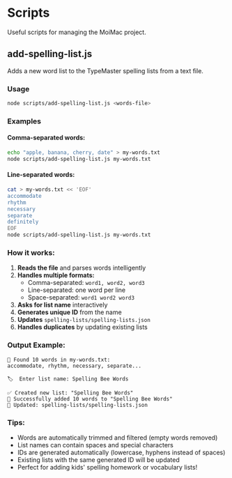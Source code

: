 # Scripts

Useful scripts for managing the MoiMac project.

## add-spelling-list.js

Adds a new word list to the TypeMaster spelling lists from a text file.

### Usage

```bash
node scripts/add-spelling-list.js <words-file>
```

### Examples

#### Comma-separated words:
```bash
echo "apple, banana, cherry, date" > my-words.txt
node scripts/add-spelling-list.js my-words.txt
```

#### Line-separated words:
```bash
cat > my-words.txt << 'EOF'
accommodate
rhythm
necessary
separate
definitely
EOF
node scripts/add-spelling-list.js my-words.txt
```

### How it works:

1. **Reads the file** and parses words intelligently
2. **Handles multiple formats:**
   - Comma-separated: `word1, word2, word3`
   - Line-separated: one word per line
   - Space-separated: `word1 word2 word3`
3. **Asks for list name** interactively
4. **Generates unique ID** from the name
5. **Updates** `spelling-lists/spelling-lists.json`
6. **Handles duplicates** by updating existing lists

### Output Example:

```
📝 Found 10 words in my-words.txt:
accommodate, rhythm, necessary, separate...

🏷️  Enter list name: Spelling Bee Words

✅ Created new list: "Spelling Bee Words"
🎉 Successfully added 10 words to "Spelling Bee Words"
📁 Updated: spelling-lists/spelling-lists.json
```

### Tips:

- Words are automatically trimmed and filtered (empty words removed)
- List names can contain spaces and special characters
- IDs are generated automatically (lowercase, hyphens instead of spaces)
- Existing lists with the same generated ID will be updated
- Perfect for adding kids' spelling homework or vocabulary lists!
